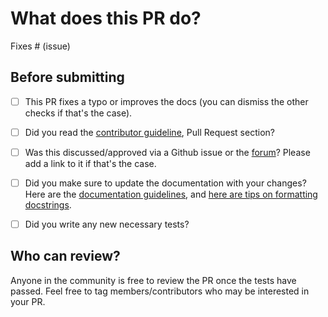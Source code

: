 # What does this PR do?

<!--
Congratulations! You've made it this far! You're not quite done yet though.

Once merged, your PR is going to appear in the release notes with the title you set, so make sure it's a great title that fully reflects the extent of your awesome contribution.

Then, please replace this with a description of the change and which issue is fixed (if applicable). Please also include relevant motivation and context. List any dependencies (if any) that are required for this change.

Once you're done, someone will review your PR shortly (see the section "Who can review?" below to tag some potential reviewers). They may suggest changes to make the code even better. If no one reviewed your PR after a week has passed, don't hesitate to post a new comment @-mentioning the same persons---sometimes notifications get lost.
-->

<!-- Remove if not applicable -->

Fixes # (issue)


## Before submitting
- [ ] This PR fixes a typo or improves the docs (you can dismiss the other checks if that's the case).
- [ ] Did you read the [contributor guideline](https://github.com/huggingface/transformers/blob/main/CONTRIBUTING.md#create-a-pull-request),
      Pull Request section?
- [ ] Was this discussed/approved via a Github issue or the [forum](https://discuss.huggingface.co/)? Please add a link
      to it if that's the case.
- [ ] Did you make sure to update the documentation with your changes? Here are the
      [documentation guidelines](https://github.com/huggingface/transformers/tree/main/docs), and
      [here are tips on formatting docstrings](https://github.com/huggingface/transformers/tree/main/docs#writing-source-documentation).
- [ ] Did you write any new necessary tests?


## Who can review?

Anyone in the community is free to review the PR once the tests have passed. Feel free to tag
members/contributors who may be interested in your PR.

<!-- Your PR will be replied to more quickly if you can figure out the right person to tag with @

 If you know how to use git blame, that is the easiest way, otherwise, here is a rough guide of **who to tag**.
 Please tag fewer than 3 people.

Models:

- text models: @ArthurZucker and @younesbelkada
- vision models: @amyeroberts
- speech models: @sanchit-gandhi
- graph models: @clefourrier

Library:

- flax: @sanchit-gandhi
- generate: @gante
- pipelines: @Narsil
- tensorflow: @gante and @Rocketknight1
- tokenizers: @ArthurZucker
- trainer: @muellerzr and @pacman100

Integrations:

- deepspeed: HF Trainer/Accelerate: @pacman100
- ray/raytune: @richardliaw, @amogkam
- Big Model Inference: @SunMarc
- quantization (bitsandbytes, autogpt): @SunMarc and @younesbelkada

Documentation: @stevhliu and @MKhalusova

HF projects:

- accelerate: [different repo](https://github.com/huggingface/accelerate)
- datasets: [different repo](https://github.com/huggingface/datasets)
- diffusers: [different repo](https://github.com/huggingface/diffusers)
- rust tokenizers: [different repo](https://github.com/huggingface/tokenizers)

Maintained examples (not research project or legacy):

- Flax: @sanchit-gandhi
- PyTorch: See Models above and tag the person corresponding to the modality of the example.
- TensorFlow: @Rocketknight1

 -->
